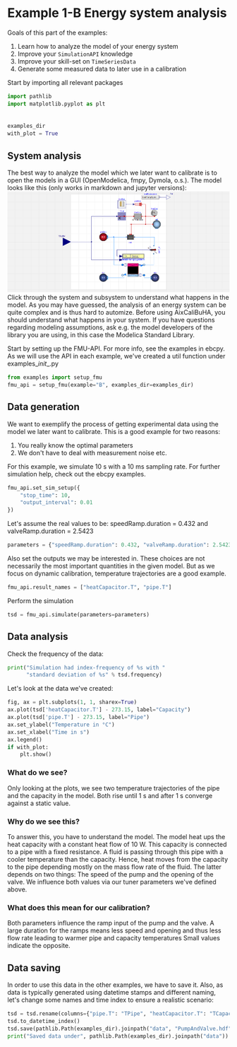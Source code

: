  # Example 1-B Energy system analysis
 Goals of this part of the examples:
 1. Learn how to analyze the model of your energy system
 2. Improve your `SimulationAPI` knowledge
 3. Improve your skill-set on `TimeSeriesData`
 4. Generate some measured data to later use in a calibration

 Start by importing all relevant packages
```python
import pathlib
import matplotlib.pyplot as plt


examples_dir
with_plot = True
```
 ## System analysis
 The best way to analyze the model which we later want to calibrate
 is to open the models in a GUI (OpenModelica, fmpy, Dymola, o.s.).
 The model looks like this (only works in markdown and jupyter versions): ![img.png](../data/img_A.png)
 Click through the system and subsystem to understand what happens in the model.
 As you may have guessed, the analysis of an energy system can be quite complex
 and is thus hard to automize. Before using AixCaliBuHA, you should understand
 what happens in your system. If you have questions regarding modeling assumptions,
 ask e.g. the model developers of the library you are using,
 in this case the Modelica Standard Library.

 Start by setting up the FMU-API. For more info, see the examples in ebcpy.
 As we will use the API in each example, we've created a util function
 under examples\__init__.py
```python
from examples import setup_fmu
fmu_api = setup_fmu(example="B", examples_dir=examples_dir)
```
 ## Data generation
 We want to exemplify the process of getting experimental data using
 the model we later want to calibrate.
 This is a good example for two reasons:
 1. You really know the optimal parameters
 2. We don't have to deal with measurement noise etc.

 For this example, we simulate 10 s with a 10 ms sampling rate.
 For further simulation help, check out the ebcpy examples.
```python
fmu_api.set_sim_setup({
    "stop_time": 10,
    "output_interval": 0.01
})
```
 Let's assume the real values to be:
 speedRamp.duration = 0.432 and valveRamp.duration = 2.5423
```python
parameters = {"speedRamp.duration": 0.432, "valveRamp.duration": 2.5423}
```
 Also set the outputs we may be interested in. These choices are not
 necessarily the most important quantities in the given model.
 But as we focus on dynamic calibration, temperature trajectories
 are a good example.
```python
fmu_api.result_names = ["heatCapacitor.T", "pipe.T"]
```
 Perform the simulation
```python
tsd = fmu_api.simulate(parameters=parameters)
```
 ## Data analysis
 Check the frequency of the data:
```python
print("Simulation had index-frequency of %s with "
      "standard deviation of %s" % tsd.frequency)
```
 Let's look at the data we've created:
```python
fig, ax = plt.subplots(1, 1, sharex=True)
ax.plot(tsd['heatCapacitor.T'] - 273.15, label="Capacity")
ax.plot(tsd['pipe.T'] - 273.15, label="Pipe")
ax.set_ylabel("Temperature in °C")
ax.set_xlabel("Time in s")
ax.legend()
if with_plot:
    plt.show()
```
 ### What do we see?
 Only looking at the plots, we see two temperature trajectories
 of the pipe and the capacity in the model. Both rise until 1 s
 and after 1 s converge against a static value.
 ### Why do we see this?
 To answer this, you have to understand the model.
 The model heat ups the heat capacity with a constant heat flow
 of 10 W.
 This capacity is connected to a pipe with a fixed resistance.
 A fluid is passing through this pipe with a cooler temperature than
 the capacity. Hence, heat moves from the capacity to the pipe depending
 mostly on the mass flow rate of the fluid. The latter depends on two
 things: The speed of the pump and the opening of the valve.
 We influence both values via our tuner parameters we've defined above.
 ### What does this mean for our calibration?
 Both parameters influence the ramp input of the pump and the valve.
 A large duration for the ramps means less speed and opening and
 thus less flow rate leading to warmer pipe and capacity temperatures
 Small values indicate the opposite.
 ## Data saving
 In order to use this data in the other examples, we have to save it.
 Also, as data is typically generated using datetime stamps and different naming,
 let's change some names and time index to ensure a realistic scenario:
```python
tsd = tsd.rename(columns={"pipe.T": "TPipe", "heatCapacitor.T": "TCapacity"})
tsd.to_datetime_index()
tsd.save(pathlib.Path(examples_dir).joinpath("data", "PumpAndValve.hdf"), key="examples")
print("Saved data under", pathlib.Path(examples_dir).joinpath("data"))
```
